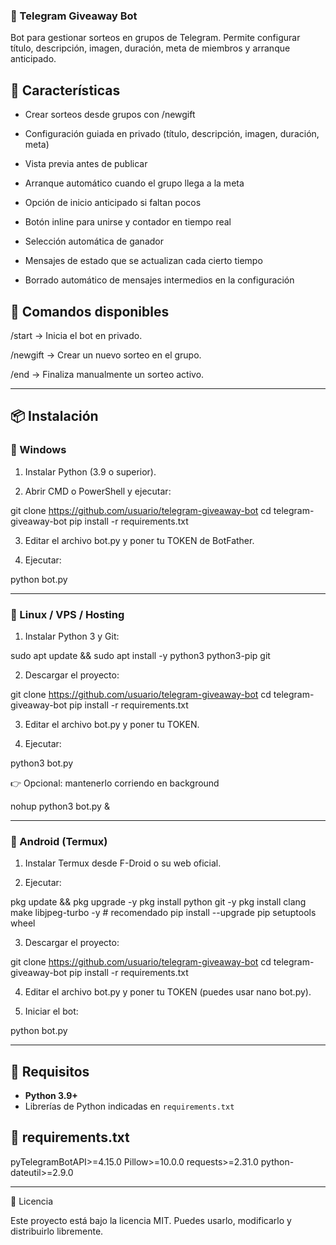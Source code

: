 ### 🎁 Telegram Giveaway Bot

Bot para gestionar sorteos en grupos de Telegram.
Permite configurar título, descripción, imagen, duración, meta de miembros y arranque anticipado.

## 🚀 Características

- Crear sorteos desde grupos con /newgift

- Configuración guiada en privado (título, descripción, imagen, duración, meta)

- Vista previa antes de publicar

- Arranque automático cuando el grupo llega a la meta

- Opción de inicio anticipado si faltan pocos

- Botón inline para unirse y contador en tiempo real

- Selección automática de ganador

- Mensajes de estado que se actualizan cada cierto tiempo

- Borrado automático de mensajes intermedios en la configuración


## 📖 Comandos disponibles

/start → Inicia el bot en privado.

/newgift → Crear un nuevo sorteo en el grupo.

/end → Finaliza manualmente un sorteo activo.



---

## 📦 Instalación

### 🔹 Windows

1. Instalar Python (3.9 o superior).


2. Abrir CMD o PowerShell y ejecutar:

git clone https://github.com/usuario/telegram-giveaway-bot
cd telegram-giveaway-bot
pip install -r requirements.txt


3. Editar el archivo bot.py y poner tu TOKEN de BotFather.


4. Ejecutar:

python bot.py




---

### 🔹 Linux / VPS / Hosting

1. Instalar Python 3 y Git:

sudo apt update && sudo apt install -y python3 python3-pip git


2. Descargar el proyecto:

git clone https://github.com/usuario/telegram-giveaway-bot
cd telegram-giveaway-bot
pip install -r requirements.txt


3. Editar el archivo bot.py y poner tu TOKEN.


4. Ejecutar:

python3 bot.py



👉 Opcional: mantenerlo corriendo en background

nohup python3 bot.py &


---

### 🔹 Android (Termux)

1. Instalar Termux desde F-Droid o su web oficial.


2. Ejecutar:

pkg update && pkg upgrade -y
pkg install python git -y
pkg install clang make libjpeg-turbo -y   # recomendado
pip install --upgrade pip setuptools wheel


3. Descargar el proyecto:

git clone https://github.com/usuario/telegram-giveaway-bot
cd telegram-giveaway-bot
pip install -r requirements.txt


4. Editar el archivo bot.py y poner tu TOKEN (puedes usar nano bot.py).


5. Iniciar el bot:

python bot.py




---

## 📜 Requisitos

- **Python 3.9+**
- Librerías de Python indicadas en `requirements.txt`

## 📂 requirements.txt

pyTelegramBotAPI>=4.15.0
Pillow>=10.0.0
requests>=2.31.0
python-dateutil>=2.9.0

---

📜 Licencia

Este proyecto está bajo la licencia MIT.
Puedes usarlo, modificarlo y distribuirlo libremente.
